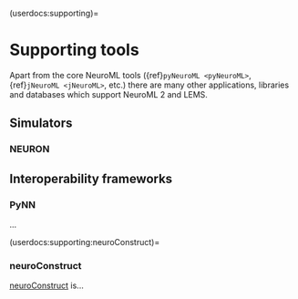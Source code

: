 (userdocs:supporting)=
# Supporting tools

Apart from the core NeuroML tools ({ref}`pyNeuroML <pyNeuroML>`, {ref}`jNeuroML <jNeuroML>`, etc.) there are many
other applications, libraries and databases which support NeuroML 2 and LEMS.

## Simulators

### NEURON

## Interoperability frameworks

### PyNN

...

(userdocs:supporting:neuroConstruct)=
### neuroConstruct

[neuroConstruct](http://www.neuroconstruct.org/) is...
